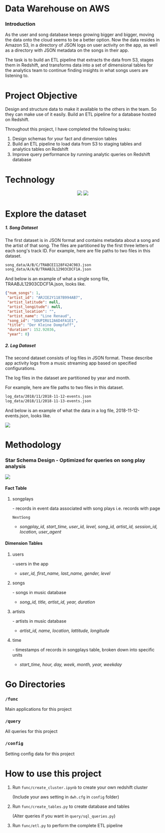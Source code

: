 # Data Warehouse on AWS

### Introduction

As the user and song database keeps growing bigger and bigger, moving the data onto the cloud seems to be a better option. Now the data resides in Amazon S3, in a directory of JSON logs on user activity on the app, as well as a directory with JSON metadata on the songs in their app.

The task is to build an ETL pipeline that extracts the data from S3, stages them in Redshift, and transforms data into a set of dimensional tables for the analytics team to continue finding insights in what songs users are listening to.



# Project Objective

Design and structure data to make it available to the others in the team. So they can make use of it easily. Build an ETL pipeline for a database hosted on Redshift.

Throughout this project, I have completed the following tasks:

1. Design schemas for your fact and dimension tables
2. Build an ETL pipeline to load data from S3 to staging tables and analytics tables on Redshift
3. Improve query performance by running analytic queries on Redshift database

# Technology 

<p align="middle">
  <img src="https://upload.wikimedia.org/wikipedia/commons/thumb/1/1d/AmazonWebservices_Logo.svg/1280px-AmazonWebservices_Logo.svg.png" />
  <img src="https://ws2.sinaimg.cn/large/006tNc79ly1g2bsv06jf3j30gp05njtd.jpg" />



# Explore the dataset

##### 1. Song Dataset

The first dataset is in JSON format and contains metadata about a song and the artist of that song. The files are partitioned by the first three letters of each song's track ID. For example, here are file paths to two files in this dataset.

```txt
song_data/A/B/C/TRABCEI128F424C983.json
song_data/A/A/B/TRAABJL12903CDCF1A.json
```

And below is an example of what a single song file, TRAABJL12903CDCF1A.json, looks like.

```json
{"num_songs": 1, 
 "artist_id": "ARJIE2Y1187B994AB7", 
 "artist_latitude": null, 
 "artist_longitude": null, 
 "artist_location": "", 
 "artist_name": "Line Renaud", 
 "song_id": "SOUPIRU12A6D4FA1E1", 
 "title": "Der Kleine Dompfaff", 
 "duration": 152.92036, 
 "year": 0}
```

##### 2. Log Dataset

The second dataset consists of log files in JSON format. These describe app activity logs from a music streaming app based on specified configurations.

The log files in the dataset are partitioned by year and month. 

For example, here are file paths to two files in this dataset.

```txt
log_data/2018/11/2018-11-12-events.json
log_data/2018/11/2018-11-13-events.json
```

And below is an example of what the data in a log file, 2018-11-12-events.json, looks like.

![](https://ws3.sinaimg.cn/large/006tNc79ly1g2bsvkkb18j316d0cstbp.jpg)



# Methodology 

### Star Schema Design - Optimized for queries on song play analysis

![](https://ws2.sinaimg.cn/large/006tNc79ly1g2bsvrjxy1j30hg0c2aax.jpg)

#### Fact Table

1. songplays

   \- records in event data associated with song plays i.e. records with page

   ```
   NextSong
   ```

   - *songplay_id, start_time, user_id, level, song_id, artist_id, session_id, location, user_agent*

#### Dimension Tables

1. users

   \- users in the app

   - *user_id, first_name, last_name, gender, level*

2. songs

   \- songs in music database

   - *song_id, title, artist_id, year, duration*

3. artists

   \- artists in music database

   - *artist_id, name, location, lattitude, longitude*

4. time

   \- timestamps of records in songplays table, broken down into specific units

   - *start_time, hour, day, week, month, year, weekday*



# Go Directories

### `/func`

Main applications for this project

### `/query`

All queries for this project

### `/config`

Setting config data for this project

# How to use this project

1. Run `func/create_cluster.ipynb` to create your own redshift cluster

   (Include your aws setting in `dwh.cfg` in `config` folder)

2. Run `func/create_tables.py` to create database and tables 

   (Alter queries if you want in `query/sql_queries.py`)

3. Run `func/etl.py` to perform the complete ETL pipeline
